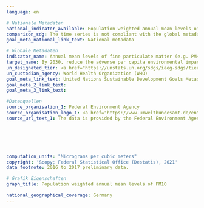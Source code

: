 ```yaml
---
language: en    

# Nationale Metadaten    
national_indicator_available: Population weighted annual mean levels of PM<sub>10</sub>    
comparison_sdg: The time series is not compliant with the global metadata, but provides additional information.    
goal_meta_national_link_text: National metadata    

# Globale Metadaten    
indicator_name: Annual mean levels of fine particulate matter (e.g. PM<sub>2.5</sub> and PM<sub>10</sub>) in cities (population weighted)    
target_name: By 2030, reduce the adverse per capita environmental impact of cities, including by paying special attention to air quality and municipal and other waste management    
un_designated_tier: <a href="https://unstats.un.org/sdgs/iaeg-sdgs/tier-classification/" title="Click here for more information on the UN tier classification.">Tier I</a>    
un_custodian_agency: World Health Organization (WHO)    
goal_meta_link_text: United Nations Sustainable Development Goals Metadata    
goal_meta_2_link_text:     
goal_meta_3_link_text:     

#Datenquellen
source_organisation_1: Federal Environment Agency
source_organisation_logo_1: <a href="https://www.umweltbundesamt.de/en"><img src="https://g205sdgs.github.io/sdg-indicators/public/OrgImgEn/uba.png" alt="Logo uba" style="height:60px; width:148px" /></a>
source_url_text_1: The data is provided by the Federal Environment Agency





    
computation_units: "Micrograms per cubic meters"    
copyright: '&copy; Federal Statistical Office (Destatis), 2021'    
data_footnote: 2016 to 2017 preliminary data.    

# Grafik Eigenschaften    
graph_title: Population weighted annual mean levels of PM10    

national_geographical_coverage: Germany    
---
```


<span></span>